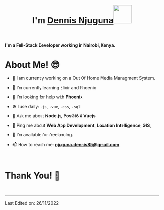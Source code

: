<h1 align="center">I'm <a href="https://github.com/Njuguna85">Dennis Njuguna<a><img src="https://github.com/Njuguna85/Njuguna85/img/wave.gif" width="60px"/></h1>
<Br>

#### I'm a Full-Stack Developer working in Nairobi, Kenya.

<h1>About Me! 😎</h1>

- 🔭 I am currently working on a Out Of Home Media Managment System.

- 🌱 I’m currently learning Elixir and Phoenix

- 🤔 I’m looking for help with **Phoenix**

- ⚙️ I use daily: `.js`, `.vue`, `.css`, `.sql`

- 💬 Ask me about **Node.js, PosGIS & Vuejs**

- 💬 Ping me about  **Web App Development**, **Location Intelligence**, **GIS**,

- 🤝 I’m available for freelancing.

- 📫 How to reach me: **njuguna.dennis85@gmail.com**

 
<Br>
<h1>Thank You! 🤵 </h1>
<Br>

------

Last Edited on: 26/11/2022

